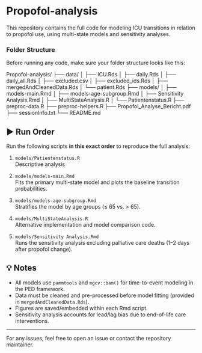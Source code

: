 # Propofol-analysis
This repository contains the full code for modeling ICU transitions in relation to propofol use, using multi-state models and sensitivity analyses.

### Folder Structure

Before running any code, make sure your folder structure looks like this:

Propofol-analysis/
├── data/
│ ├── ICU.Rds
│ ├── daily.Rds
│ ├── daily_all.Rds
│ ├── excluded.csv
│ ├── excluded_ids.Rds
│ ├── mergedAndCleanedData.Rds
│ └── patient.Rds
├── models/
│ ├── models-main.Rmd
│ ├── models-age-subgroup.Rmd
│ ├── Sensitivity Analysis.Rmd
│ ├── MultiStateAnalysis.R
│ └── Patientenstatus.R
├── preproc-data.R
├── preproc-helpers.R
├── Propofol_Analyse_Bericht.pdf
├── sessionInfo.txt
└── README.md
###
## ▶️ Run Order

Run the following scripts **in this exact order** to reproduce the full analysis:

1. `models/Patientenstatus.R`  
   Descriptive analysis

2. `models/models-main.Rmd`  
   Fits the primary multi-state model and plots the baseline transition probabilities.

3. `models/models-age-subgroup.Rmd`  
   Stratifies the model by age groups (≤ 65 vs. > 65).

4. `models/MultiStateAnalysis.R`  
   Alternative implementation and model comparison code.

5. `models/Sensitivity Analysis.Rmd`  
   Runs the sensitivity analysis excluding palliative care deaths (1–2 days after propofol change).

## 💡 Notes

- All models use `pammtools` and `mgcv::bam()` for time-to-event modeling in the PED framework.
- Data must be cleaned and pre-processed before model fitting (provided in `mergedAndCleanedData.Rds`).
- Figures are saved/embedded within each Rmd script.
- Sensitivity analysis accounts for lead/lag bias due to end-of-life care interventions.

---

For any issues, feel free to open an issue or contact the repository maintainer.
